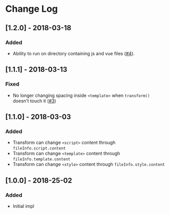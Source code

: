 # Change Log

## [1.2.0] - 2018-03-18
### Added

- Ability to run on directory containing js and vue files ([#4](https://github.com/psalaets/vue-jscodeshift-adapter/issues/4)).

## [1.1.1] - 2018-03-13
### Fixed

- No longer changing spacing inside `<template>` when `transform()` doesn't touch it ([#3](https://github.com/psalaets/vue-jscodeshift-adapter/issues/3))

## [1.1.0] - 2018-03-03
### Added

- Transform can change `<script>` content through `fileInfo.script.content`
- Transform can change `<template>` content through `fileInfo.template.content`
- Transform can change `<style>` content through `fileInfo.style.content`

## [1.0.0] - 2018-25-02
### Added

- Initial impl